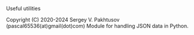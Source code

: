 Useful utilities

Copyright (C) 2020-2024 Sergey V. Pakhtusov (pascal65536(at)gmail(dot)com)
Module for handling JSON data in Python.
